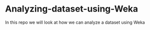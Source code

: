 # Analyzing-dataset-using-Weka
In this repo we will look at how we can analyze a dataset using Weka
